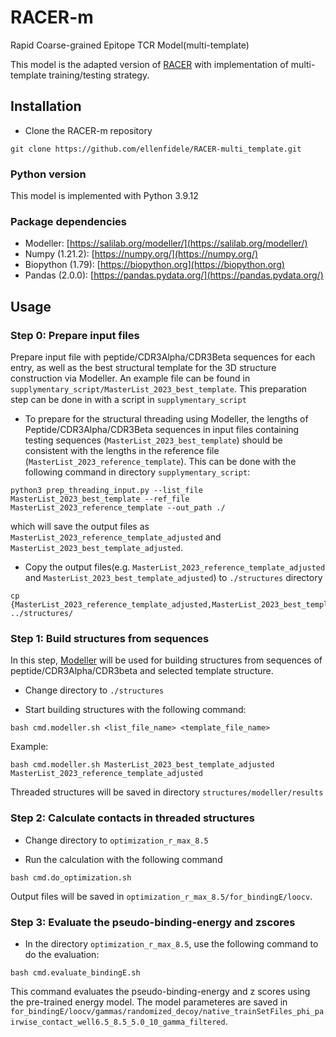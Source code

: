 # RACER-m
Rapid Coarse-grained Epitope TCR Model(multi-template)

This model is the adapted version of [RACER](https://github.com/XingchengLin/RACER) with implementation of multi-template training/testing strategy. 

## Installation

* Clone the RACER-m repository
```
git clone https://github.com/ellenfidele/RACER-multi_template.git
```

### Python version
This model is implemented with Python 3.9.12 

### Package dependencies
* Modeller: [https://salilab.org/modeller/](https://salilab.org/modeller/)
* Numpy (1.21.2): [https://numpy.org/](https://numpy.org/)
* Biopython (1.79): [https://biopython.org](https://biopython.org)
* Pandas (2.0.0): [https://pandas.pydata.org/](https://pandas.pydata.org/)

## Usage

### Step 0: Prepare input files

Prepare input file with peptide/CDR3Alpha/CDR3Beta sequences for each entry, as well as the best structural template for the 3D structure construction via Modeller. An example file can be found in `supplymentary_script/MasterList_2023_best_template`. This preparation step can be done in with a script in `supplymentary_script`

* To prepare for the structural threading using Modeller, the lengths of Peptide/CDR3Alpha/CDR3Beta sequences in input files containing testing sequences (`MasterList_2023_best_template`) should be consistent with the lengths in the reference file (`MasterList_2023_reference_template`). This can be done with the following command in directory `supplymentary_script`:
```
python3 prep_threading_input.py --list_file MasterList_2023_best_template --ref_file MasterList_2023_reference_template --out_path ./
```
which will save the output files as `MasterList_2023_reference_template_adjusted` and `MasterList_2023_best_template_adjusted`.

* Copy the output files(e.g. `MasterList_2023_reference_template_adjusted` and `MasterList_2023_best_template_adjusted`) to `./structures` directory

```
cp {MasterList_2023_reference_template_adjusted,MasterList_2023_best_template_adjusted} ../structures/
```

### Step 1: Build structures from sequences 

In this step, [Modeller](https://salilab.org/modeller/) will be used for building structures from sequences of peptide/CDR3Alpha/CDR3beta and selected template structure.

* Change directory to `./structures`

* Start building structures with the following command:
```
bash cmd.modeller.sh <list_file_name> <template_file_name>
```
Example:
```
bash cmd.modeller.sh MasterList_2023_best_template_adjusted MasterList_2023_reference_template_adjusted
```
Threaded structures will be saved in directory `structures/modeller/results`

### Step 2: Calculate contacts in threaded structures

* Change directory to `optimization_r_max_8.5`

* Run the calculation with the following command
```
bash cmd.do_optimization.sh
```
Output files will be saved in `optimization_r_max_8.5/for_bindingE/loocv`.

### Step 3: Evaluate the pseudo-binding-energy and zscores

* In the directory `optimization_r_max_8.5`, use the following command to do the evaluation:
```
bash cmd.evaluate_bindingE.sh
```
This command evaluates the pseudo-binding-energy and z scores using the pre-trained energy model. The model parameteres are saved in  `for_bindingE/loocv/gammas/randomized_decoy/native_trainSetFiles_phi_pairwise_contact_well6.5_8.5_5.0_10_gamma_filtered`.
